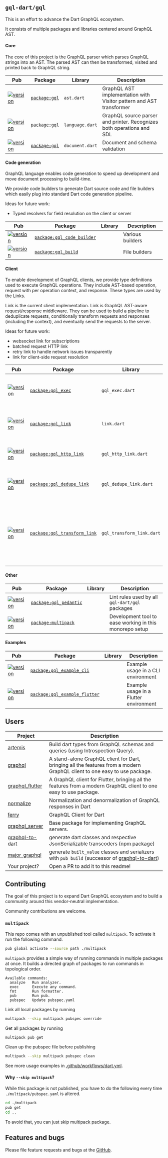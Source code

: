 ## `gql-dart/gql` 

This is an effort to advance the Dart GraphQL ecosystem.

It consists of multiple packages and libraries centered around GraphQL AST.

#### Core

The core of this project is the GraphQL parser which parses GraphQL strings into an AST. The parsed AST can then be transformed, visited and printed back to GraphQL string.

| Pub | Package | Library | Description |
|-----|---------|---------|-------------|
| [![version][package:gql:version]][package:gql] | [`package:gql`][package:gql:source] | `ast.dart` | GraphQL AST implementation with Visitor pattern and AST transformer |
| [![version][package:gql:version]][package:gql] | [`package:gql`][package:gql:source] | `language.dart` | GraphQL source parser and printer. Recognizes both operations and SDL |
| [![version][package:gql:version]][package:gql] | [`package:gql`][package:gql:source] | `document.dart` | Document and schema validation |

#### Code generation

GraphQL language enables code generation to speed up development and move document processing to build-time.
  
We provide code builders to generate Dart source code and file builders which easily plug into standard Dart code generation pipeline.

Ideas for future work:
- Typed resolvers for field resolution on the client or server

| Pub | Package | Library | Description |
|-----|---------|---------|-------------|
| [![version][package:gql_code_builder:version]][package:gql_code_builder] | [`package:gql_code_builder`][package:gql_code_builder:source] |  | Various builders |
| [![version][package:gql_build:version]][package:gql_build] | [`package:gql_build`][package:gql_build:source] |  | File builders |

#### Client

To enable development of GraphQL clients, we provide type definitions used to execute GraphQL operations. They include AST-based operation, request with per operation context, and response. These types are used by the Links.

Link is the current client implementation. Link is GraphQL AST-aware request/response middleware. They can be used to build a pipeline to deduplicate requests, conditionally transform requests and responses (including the context), and eventually send the requests to the server.

Ideas for future work:
- websocket link for subscriptions
- batched request HTTP link
- retry link to handle network issues transparently
- link for client-side request resolution 

| Pub | Package | Library | Description |
|-----|---------|---------|-------------|
| [![version][package:gql_exec:version]][package:gql_exec] | [`package:gql_exec`][package:gql_exec:source] | `gql_exec.dart` | Implementation of types for GraphQL requests and responses |
| [![version][package:gql_link:version]][package:gql_link] | [`package:gql_link`][package:gql_link:source] | `link.dart` | Base for modular GraphQL execution interface |
| [![version][package:gql_http_link:version]][package:gql_http_link] | [`package:gql_http_link`][package:gql_http_link:source] | `gql_http_link.dart` | Link to execute GraphQL requests via HTTP |
| [![version][package:gql_dedupe_link:version]][package:gql_dedupe_link] | [`package:gql_dedupe_link`][package:gql_dedupe_link:source] | `gql_dedupe_link.dart` | De-duplicating Link to avoid execution of identical requests |
| [![version][package:gql_transform_link:version]][package:gql_transform_link] | [`package:gql_transform_link`][package:gql_transform_link:source] | `gql_transform_link.dart` | GQL Link to transform Requests and Responses. May be used to update context, document, variables, data, errors, etc. |

#### Other

| Pub | Package | Library | Description |
|-----|---------|---------|-------------|
| [![version][package:gql_pedantic:version]][package:gql_pedantic] | [`package:gql_pedantic`][package:gql_pedantic:source] |  | Lint rules used by all `gql-dart/gql` packages |
| [![version][package:multipack:version]][package:multipack] | [`package:multipack`][package:multipack:source] |  | Development tool to ease working in this monorepo setup |

#### Examples

| Pub | Package | Library | Description |
|-----|---------|---------|-------------|
| [![version][package:gql_example_cli:version]][package:gql_example_cli] | [`package:gql_example_cli`][package:gql_example_cli:source] |  | Example usage in a CLI environment |
| [![version][package:gql_example_flutter:version]][package:gql_example_flutter] | [`package:gql_example_flutter`][package:gql_example_flutter:source] |  | Example usage in a Flutter environment |


[package:gql:source]: ./gql/README.md
[package:gql]: https://pub.dartlang.org/packages/gql
[package:gql:version]: https://img.shields.io/pub/v/gql.svg?style=flat-square 
[package:gql_exec:source]: ./gql_exec/README.md
[package:gql_exec]: https://pub.dartlang.org/packages/gql_exec
[package:gql_exec:version]: https://img.shields.io/pub/v/gql_exec.svg?style=flat-square 
[package:gql_link:source]: ./gql_link/README.md
[package:gql_link]: https://pub.dartlang.org/packages/gql_link
[package:gql_link:version]: https://img.shields.io/pub/v/gql_link.svg?style=flat-square 
[package:gql_http_link:source]: ./gql_http_link/README.md
[package:gql_http_link]: https://pub.dartlang.org/packages/gql_http_link
[package:gql_http_link:version]: https://img.shields.io/pub/v/gql_http_link.svg?style=flat-square 
[package:gql_code_builder:source]: ./gql_code_builder/README.md
[package:gql_code_builder]: https://pub.dartlang.org/packages/gql_code_builder
[package:gql_code_builder:version]: https://img.shields.io/pub/v/gql_code_builder.svg?style=flat-square 
[package:gql_build:source]: ./gql_build/README.md
[package:gql_build]: https://pub.dartlang.org/packages/gql_build
[package:gql_build:version]: https://img.shields.io/pub/v/gql_build.svg?style=flat-square 
[package:gql_dedupe_link:source]: ./gql_dedupe_link/README.md
[package:gql_dedupe_link]: https://pub.dartlang.org/packages/gql_dedupe_link
[package:gql_transform_link:version]: https://img.shields.io/pub/v/gql_transform_link.svg?style=flat-square 
[package:gql_transform_link:source]: ./gql_transform_link/README.md
[package:gql_transform_link]: https://pub.dartlang.org/packages/gql_transform_link
[package:gql_dedupe_link:version]: https://img.shields.io/pub/v/gql_dedupe_link.svg?style=flat-square 
[package:gql_pedantic:source]: ./gql_pedantic/README.md
[package:gql_pedantic]: https://pub.dartlang.org/packages/gql_pedantic
[package:gql_pedantic:version]: https://img.shields.io/pub/v/gql_pedantic.svg?style=flat-square 
[package:multipack:source]: ./multipack/README.md
[package:multipack]: https://pub.dartlang.org/packages/multipack
[package:multipack:version]: https://img.shields.io/pub/v/multipack.svg?style=flat-square 
[package:gql_example_cli:source]: ./gql_example_cli/README.md
[package:gql_example_cli]: https://pub.dartlang.org/packages/gql_example_cli
[package:gql_example_cli:version]: https://img.shields.io/pub/v/gql_example_cli.svg?style=flat-square 
[package:gql_example_flutter:source]: ./gql_example_flutter/README.md
[package:gql_example_flutter]: https://pub.dartlang.org/packages/gql_example_flutter
[package:gql_example_flutter:version]: https://img.shields.io/pub/v/gql_example_flutter.svg?style=flat-square 


## Users

| Project | Description |
|---------|-------------|
| [artemis][artemis] | Build dart types from GraphQL schemas and queries (using Introspection Query). | 
| [graphql][graphql_flutter] | A stand-alone GraphQL client for Dart, bringing all the features from a modern GraphQL client to one easy to use package. |
| [graphql_flutter][graphql_flutter] | A GraphQL client for Flutter, bringing all the features from a modern GraphQL client to one easy to use package. |
| [normalize][normalize] | Normalization and denormalization of GraphQL responses in Dart |
| [ferry][ferry] | GraphQL Client for Dart |
| [graphql_server][graphql_server]| Base package for implementing GraphQL servers. |
| [graphql-to-dart][graphql-to-dart]| generate dart classes and respective JsonSerializable transcoders ([npm package][graphql-to-dart-npm]) |
| [major_graphql][major_graphql]| generate `built_value` classes and serializers with `pub build` (successor of [graphql-to-dart][graphql-to-dart]) |
| Your project? | Open a PR to add it to this readme! |

[artemis]: https://github.com/comigor/artemis
[graphql_flutter]: https://github.com/zino-app/graphql-flutter
[normalize]: https://github.com/smkhalsa/normalize
[ferry]: https://github.com/gql-dart/ferry
[graphql_server]: https://pub.dev/packages/graphql_server/versions/2.0.0-beta
[graphql-to-dart]: https://github.com/micimize/graphql-to-dart
[graphql-to-dart-npm]: https://www.npmjs.com/package/graphql-to-dart
[major_graphql]: https://github.com/micimize/major

## Contributing

The goal of this project is to expand Dart GraphQL ecosystem
and to build a community around this vendor-neutral implementation.

Community contributions are welcome.

### `multipack`
This repo comes with an unpublished tool called `multipack`. To activate it run the following command.
```bash
pub global activate --source path ./multipack
```

`multipack` provides a simple way of running commands in multiple packages at once. It builds a directed graph of packages
to run commands in topological order.
```text
Available commands:
  analyze   Run analyzer.
  exec      Execute any command.
  fmt       Run formatter.
  pub       Run pub.
  pubspec   Update pubspec.yaml
``` 

Link all local packages by running
```bash
multipack --skip multipack pubspec override
```

Get all packages by running
```bash
multipack pub get
```

Clean up the pubspec file before publishing
```bash
multipack --skip multipack pubspec clean
```

See more usage examples in [.github/workflows/dart.yml](.github/workflows/dart.yml).

#### Why `--skip multipack`?
While this package is not published, you have to do the following every time `./multipack/pubspec.yaml` is altered.
```bash
cd ./multipack
pub get
cd ..
```

To avoid that, you can just skip multipack package.

## Features and bugs

Please file feature requests and bugs at the [GitHub][tracker].

[tracker]: https://github.com/gql-dart/gql/issues
